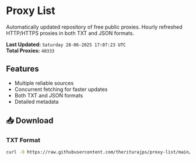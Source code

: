 # Proxy List

Automatically updated repository of free public proxies. Hourly refreshed HTTP/HTTPS proxies in both TXT and JSON formats.

**Last Updated:** `Saturday 28-06-2025 17:07:23 UTC`  
**Total Proxies:** `40333`

## Features
- Multiple reliable sources
- Concurrent fetching for faster updates
- Both TXT and JSON formats
- Detailed metadata

## 📥 Download

### TXT Format
```bash
curl -O https://raw.githubusercontent.com/theriturajps/proxy-list/main/proxies.txt